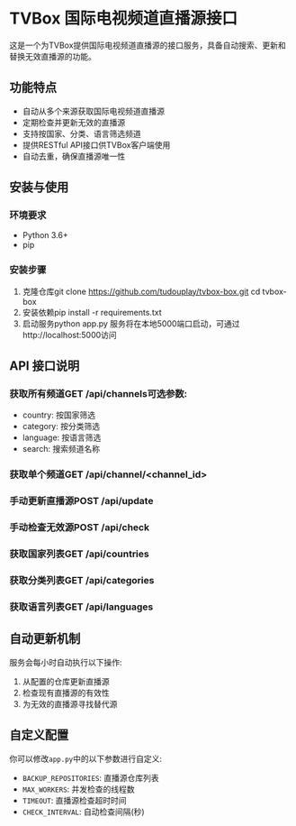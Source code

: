 # TVBox 国际电视频道直播源接口

这是一个为TVBox提供国际电视频道直播源的接口服务，具备自动搜索、更新和替换无效直播源的功能。

## 功能特点

- 自动从多个来源获取国际电视频道直播源
- 定期检查并更新无效的直播源
- 支持按国家、分类、语言筛选频道
- 提供RESTful API接口供TVBox客户端使用
- 自动去重，确保直播源唯一性

## 安装与使用

### 环境要求

- Python 3.6+
- pip

### 安装步骤

1. 克隆仓库git clone https://github.com/tudouplay/tvbox-box.git
cd tvbox-box
2. 安装依赖pip install -r requirements.txt
3. 启动服务python app.py
服务将在本地5000端口启动，可通过http://localhost:5000访问

## API 接口说明

### 获取所有频道GET /api/channels可选参数:
- country: 按国家筛选
- category: 按分类筛选
- language: 按语言筛选
- search: 搜索频道名称

### 获取单个频道GET /api/channel/<channel_id>
### 手动更新直播源POST /api/update
### 手动检查无效源POST /api/check
### 获取国家列表GET /api/countries
### 获取分类列表GET /api/categories
### 获取语言列表GET /api/languages
## 自动更新机制

服务会每小时自动执行以下操作:
1. 从配置的仓库更新直播源
2. 检查现有直播源的有效性
3. 为无效的直播源寻找替代源

## 自定义配置

你可以修改`app.py`中的以下参数进行自定义:
- `BACKUP_REPOSITORIES`: 直播源仓库列表
- `MAX_WORKERS`: 并发检查的线程数
- `TIMEOUT`: 直播源检查超时时间
- `CHECK_INTERVAL`: 自动检查间隔(秒)
